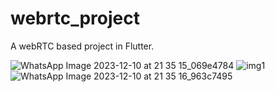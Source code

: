 # webrtc_project

A webRTC based project in Flutter.


![WhatsApp Image 2023-12-10 at 21 35 15_069e4784](https://github.com/udit6023/webRTC-project/assets/91983775/45815e2b-831b-4f08-9f83-f1ef8e01c5f0)
![img1](https://github.com/udit6023/webRTC-project/assets/91983775/e105ab85-0cbd-4ce8-a19c-182df7e2ebcd)
![WhatsApp Image 2023-12-10 at 21 35 16_963c7495](https://github.com/udit6023/webRTC-project/assets/91983775/8699ec32-c182-4e42-973a-7c63e569c3b2)

